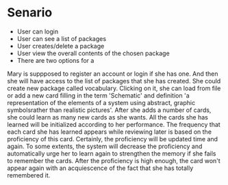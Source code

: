 # Senario

- User can login
- User can see a list of packages
- User creates/delete a package
- User view the overall contents of the chosen package
- There are two options for a 



Mary is suppposed to register an account or login if she has one. And then she will have access to the list of packages that she has created. She could create new package called vocabulary. Clicking on it, she can load from file or add a new card filling in the term 'Schematic' and definition 'a representation of the elements of a system using abstract, graphic symbolsrather than realistic pictures'. After she adds a number of cards, she could learn as many new cards as she wants. All the cards she has learned will be initialized according to her performance. The frequency that each card she has learned appears while reviewing later is based on the proficiency of this card. Certainly, the proficiency will be updated time and again. To some extents, the system will decrease the proficiency and automatically urge her to learn again to strengthen the memory if she fails to remember the cards. After the proficiency is high enough, the card won't appear again with an acquiescence of the fact that she has totally remembered it.

